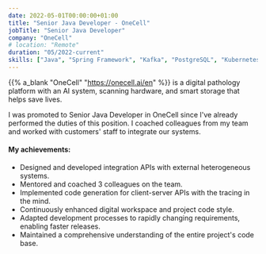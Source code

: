 ```yaml
---
date: 2022-05-01T00:00:00+01:00
title: "Senior Java Developer - OneCell"
jobTitle: "Senior Java Developer"
company: "OneCell"
# location: "Remote"
duration: "05/2022-current"
skills: ["Java", "Spring Framework", "Kafka", "PostgreSQL", "Kubernetes", "WebSocket", "Python"]
---
```


{{% a_blank "OneCell" "https://onecell.ai/en" %}} is a digital pathology platform with an AI system, scanning hardware, and smart storage that helps save lives.

I was promoted to Senior Java Developer in OneCell since I've already performed the duties of this position.
I coached colleagues from my team and worked with customers' staff to integrate our systems.


#### My achievements:
- Designed and developed integration APIs with external heterogeneous systems.
- Mentored and coached 3 colleagues on the team.
- Implemented code generation for client-server APIs with the tracing in the mind.
- Continuously enhanced digital workspace and project code style.
- Adapted development processes to rapidly changing requirements, enabling faster releases.
- Maintained a comprehensive understanding of the entire project's code base.
